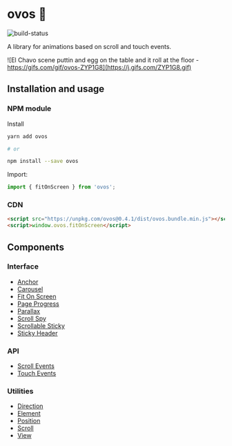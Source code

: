 # ovos 🍳

![build-status](https://travis-ci.com/jomarcardoso/ovos.svg?branch=master)

A library for animations based on scroll and touch events.

![El Chavo scene puttin and egg on the table and it roll at the floor - https://gifs.com/gif/ovos-ZYP1G8](https://j.gifs.com/ZYP1G8.gif)

## Installation and usage

### NPM module

Install

```sh
yarn add ovos

# or

npm install --save ovos
```

Import:

```js
import { fitOnScreen } from 'ovos';
```

### CDN

```html
<script src="https://unpkg.com/ovos@0.4.1/dist/ovos.bundle.min.js"></script>
<script>window.ovos.fitOnScreen</script>
```

## Components

### Interface

- [Anchor](/src/interface/anchor)
- [Carousel](/src/interface/carousel)
- [Fit On Screen](/src/interface/fit-on-screen)
- [Page Progress](/src/interface/page-progress)
- [Parallax](/src/interface/parallax)
- [Scroll Spy](/src/interface/scroll-spy)
- [Scrollable Sticky](/src/interface/scrollable-sticky)
- [Sticky Header](/src/interface/scrollable-sticky)

### API

- [Scroll Events](/src/api/scroll-events)
- [Touch Events](/src/api/touch-events)

### Utilities

- [Direction](/src/utilities/direction)
- [Element](/src/utilities/element)
- [Position](/src/utilities/position)
- [Scroll](/src/utilities/scroll)
- [View](/src/utilities/view)
